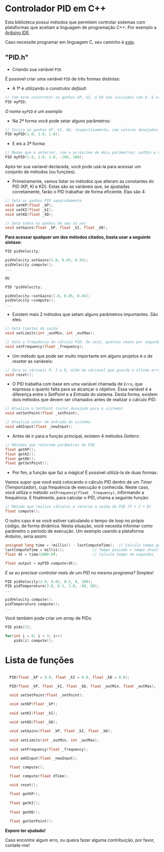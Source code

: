 # Controlador PID em C++

Esta biblioteca possui métodos que permitem controlar sistemas com plataformas que aceitam a linguagem de programação C++. Por exemplo a [Arduino IDE](https://www.arduino.cc/en/Main/Software).

Caso necessite programar em linguagem C, seu caminho é [*este*](https://github.com/AsafeSilva/PID-Tuner-Controller/tree/master/Controller/C).


## "PID.h"

- Criando sua variável `PID`

É possível criar uma variável `PID` de três formas distintas:

- A 1ª é utilizando o construtor *default*:

```c++
// Com este construtor os ganhos kP, kI, e kD são iniciados com 0. E os limites do PID são 0 e 255;
PID myPID;
```

*O nome `myPID` é um exemplo*

- Na 2ª forma você pode setar alguns parâmetros:

```c++
// Inicia os ganhos kP, kI, kD, respectivamente, com valores desejados
PID myPID(1.0, 1.0, 1.0);
```

- E eis a 3ª forma:

```c++
// Mesmo que o anterior, com o acréscimo de dois parâmetros: outMin e outMax (saída mínima e saída máxima).
PID myPID(1.0, 1.0, 1.0, -100, 100); 
```


Após ter sua varíavel declarada, você pode usá-la para acessar um conjunto de métodos (ou funções).


- Primeiramente, vamos listar os métodos que alteram as constantes do PID (KP, KI e KD). Estas são as variáveis que, se ajustadas corretamente, farão o PID trabalhar de forma eficiente. Elas são 4:

```c++
// Seta os ganhos PID separadamente
void setKP(float _kP);
void setKI(float _kI);
void setKD(float _kD);  

// Seta todos os ganhos de uma só vez
void setGains(float _kP, float _kI, float _kD);
```


**Para acessar qualquer um dos métodos citados, basta usar a seguinte sintaxe:**
```c++
PID pidVelocity;

pidVelocity.setGains(1.0, 0.05, 0.45);
pidVelocity.compute();
...

OU

PID *pidVelocity;

pidVelocity->setGains(1.0, 0.05, 0.45);
pidVelocity->compute();
...
```

- Existem mais 2 métodos que setam alguns parâmetros importantes. São eles:

```c++
// Seta limites da saída
void setLimits(int _outMin, int _outMax);

// Seta a frequência do cálculo PID. Ou seja, quantas vezes por segundo ele será executado 
void setFrequency(float _frequency);
```

- Um método que pode ser muito importante em alguns projetos é o de *resetar* as variáveis:

```c++
// Zera as váriveis P, I e D, além da váriavel que guarda o último erro lido
void reset();
```

- O PID trabalha com base em uma variável chamada de `Erro`, que expressa o quanto falta para se alcançar o objetivo. Essa variável é a diferença entre o *SetPoint* e a *Entrada* do sistema. Desta forma, existem dois métodos que devem ser chamados antes de realizar o cálculo PID:

```c++
// Atualiza o SetPoint (valor desejado para o sistema)
void setSetPoint(float _setPoint);

// Atualiza valor de entrada do sistema
void addInput(float _newInput);
```

- Antes de ir para a função principal, existem 4 métodos *Getters*:

```c++
// Métodos que retornam parâmetros do PID
float getKP();
float getKI();
float getKD();
float getSetPoint();
```

- Por fim, a função que faz a mágica! É possível utilizá-la de duas formas:

Vamos supor que você está colocando o cálculo PID dentro de um *Timer* (Temporizador), cuja frequência de execução é conhecida. Neste caso, você utiliza o método `setFrequency(float _frequency)`, informando a frequência. E finalmente, para calcular o PID, chama a seguinte função:

```c++
// Método que realiza cálculos e retorna a saída do PID (P + I + D)
float compute();
```

O outro caso é se você estiver calculando o tempo de loop no própio código, de forma dinâmica. Nesta situação, você necesita informar como parâmetro o período de execução. Um exemplo usando a plataforma *Arduino*, seria assim:

```c++
unsigned long time = (millis() - lastComputeTime);	// Calcula tempo que passou
lastComputeTime = millis();				// Tempo passado = tempo atual
float dt = time/1000.0f;				// Calcula tempo em segundos

float output = myPID.compute(dt);
```


*E se eu precisar controlar mais de um PID no mesmo programa?*
Simples!

```c++
PID pidVelocity(2.0, 0.01, 0.5, 0, 100);
PID pidTemperature(3.0, 0.1, 1.0, -50, 50);
...

pidVelocity.compute();
pidTemperature.compute();
...
```

Você também pode criar um *array* de PIDs:

```c++
PID pids[3];

for(int i = 0; i < 3; i++)
	pids[i].compute();
```


# Lista de funções

```c++

  PID(float _kP = 0.0, float _kI = 0.0, float _kD = 0.0);

  PID(float _kP, float _kI, float _kD, float _outMin, float _outMax);

  void setSetPoint(float _setPoint);

  void setKP(float _kP);
  
  void setKI(float _kI);
  
  void setKD(float _kD);  

  void setGains(float _kP, float _kI, float _kD);
  
  void setLimits(int _outMin, int _outMax);
  
  void setFrequency(float _frequency);

  void addInput(float _newInput);

  float compute();
  
  float compute(float dTime);

  void reset();

  float getKP();
  
  float getKI();
  
  float getKD();
  
  float getSetPoint();
```


**Espero ter ajudado!**

Caso encontre algum erro, ou queira fazer alguma contribuição, por favor, contate-me!
